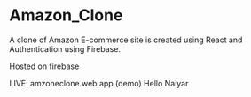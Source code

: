 # Amazon_Clone

A clone of Amazon E-commerce site is created using React and Authentication using Firebase.

Hosted on firebase

LIVE:  amzoneclone.web.app
(demo)
Hello Naiyar
